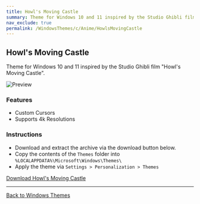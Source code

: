 ```yaml
---
title: Howl's Moving Castle
summary: Theme for Windows 10 and 11 inspired by the Studio Ghibli film "Howl's Moving Castle".
nav_exclude: true
permalink: /WindowsThemes/c/Anime/HowlsMovingCastle
---
```


## Howl's Moving Castle

Theme for Windows 10 and 11 inspired by the Studio Ghibli film "Howl's Moving Castle".

![Preview](https://gitlab.com/the-back-room/deskthemepacks/sfw/howls-moving-castle/-/raw/main/Extras/Preview.bmp)

### Features

- Custom Cursors
- Supports 4k Resolutions

### Instructions

- Download and extract the archive via the download button below.
- Copy the contents of the `Themes` folder into `%LOCALAPPDATA%\Microsoft\Windows\Themes\`
- Apply the theme via `Settings > Personalization > Themes`

<a href="https://gitlab.com/the-back-room/deskthemepacks/sfw/howls-moving-castle/-/archive/main/howls-moving-castle-main.zip" class="btn btn--primary btn--lg" target="_blank" rel="noopener noreferrer">Download Howl's Moving Castle</a>

---

<a href="/WindowsThemes" class="btn btn--secondary btn--sm">Back to Windows Themes</a>